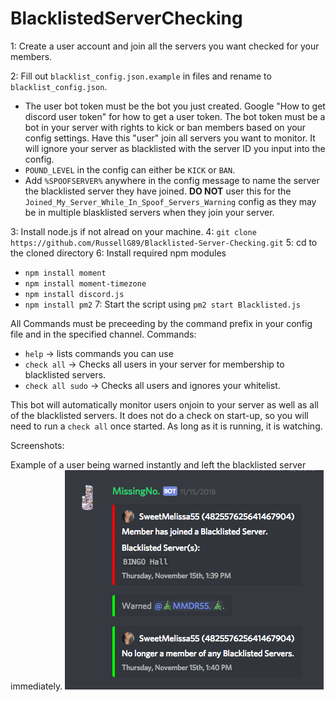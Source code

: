 # BlacklistedServerChecking

1: Create a user account and join all the servers you want checked for your members.

2: Fill out `blacklist_config.json.example` in files and rename to `blacklist_config.json`. 
- The user bot token must be the bot you just created. Google "How to get discord user token" for how to get a user token. The bot token must be a bot in your server with rights to kick or ban members based on your config settings. Have this "user" join all servers you want to monitor. It will ignore your server as blacklisted with the server ID you input into the config. 
- `POUND_LEVEL` in the config can either be `KICK` or `BAN`.
- Add `%SPOOFSERVER%` anywhere in the config message to name the server the blacklisted server they have joined. **DO NOT** user this for the `Joined_My_Server_While_In_Spoof_Servers_Warning` config as they may be in multiple blasklisted servers when they join your server. 

3: Install node.js if not alread on your machine. 
4: `git clone https://github.com/RussellG89/Blacklisted-Server-Checking.git`
5: cd to the cloned directory
6: Install required npm modules
  - `npm install moment`
  - `npm install moment-timezone`
  - `npm install discord.js`
  - `npm install pm2`
7: Start the script using `pm2 start Blacklisted.js`

All Commands must be preceeding by the command prefix in your config file and in the specified channel.
Commands: 
- `help` -> lists commands you can use
- `check all` -> Checks all users in your server for membership to blacklisted servers.
- `check all sudo` -> Checks all users and ignores your whitelist.

This bot will automatically monitor users onjoin to your server as well as all of the blacklisted servers. It does not do a check on start-up, so you will need to run a `check all` once started. As long as it is running, it is watching. 

Screenshots:

Example of a user being warned instantly and left the blacklisted server immediately.
![Spoofer2](/files/Photo2.png)
